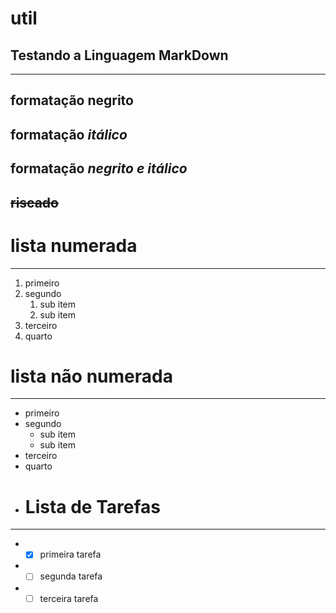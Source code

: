 # util
## Testando a **Linguagem MarkDown**
---
## formatação **negrito**
## formatação *itálico*
## formatação __*negrito e itálico*__
## ~~riscado~~
# lista numerada
---
1. primeiro
2. segundo
   1. sub item
   2. sub item
3. terceiro
4. quarto
# lista não numerada
---
* primeiro
* segundo
   * sub item
   * sub item
* terceiro
* quarto
* # Lista de Tarefas
---
* -[x] primeira tarefa
* -[ ] segunda tarefa
* -[ ] terceira tarefa
